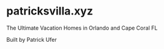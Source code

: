 # patricksvilla.xyz

The Ultimate Vacation Homes in Orlando and Cape Coral FL

Built by Patrick Ufer
